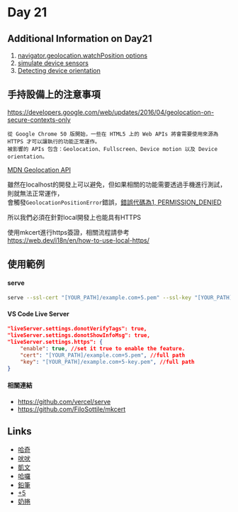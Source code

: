 # Day 21

## Additional Information on Day21

1. [navigator.geolocation.watchPosition options](https://developer.mozilla.org/en-US/docs/Web/API/Geolocation/getCurrentPosition#parameters)
2. [simulate device sensors](https://developer.chrome.com/docs/devtools/device-mode/geolocation/)
4. [Detecting device orientation](https://developer.mozilla.org/en-US/docs/Web/Events/Detecting_device_orientation)


## 手持設備上的注意事項

https://developers.google.com/web/updates/2016/04/geolocation-on-secure-contexts-only

```
從 Google Chrome 50 版開始，一些在 HTML5 上的 Web APIs 將會需要使用來源為 HTTPS 才可以讓執行的功能正常運作。
被影響的 APIs 包含：Geolocation、Fullscreen、Device motion 以及 Device orientation。
```

[MDN Geolocation API](https://developer.mozilla.org/en-US/docs/Web/API/Geolocation_API)

雖然在localhost的開發上可以避免，但如果相關的功能需要透過手機進行測試，則就無法正常運作，<br>
會觸發`GeolocationPositionError`錯誤，[錯誤代碼為1, PERMISSION_DENIED](https://developer.mozilla.org/en-US/docs/Web/API/GeolocationPositionError#properties)

所以我們必須在針對local開發上也能具有HTTPS

使用mkcert進行https簽證，相關流程請參考<br>
https://web.dev/i18n/en/how-to-use-local-https/


## 使用範例

#### serve
```zsh
serve --ssl-cert "[YOUR_PATH]/example.com+5.pem" --ssl-key "[YOUR_PATH]/example.com+5-key.pem"
```

#### VS Code Live Server
```json
"liveServer.settings.donotVerifyTags": true,
"liveServer.settings.donotShowInfoMsg": true,
"liveServer.settings.https": {
    "enable": true, //set it true to enable the feature.
    "cert": "[YOUR_PATH]/example.com+5.pem", //full path
    "key": "[YOUR_PATH]/example.com+5-key.pem", //full path
}
```


#### 相關連結
- https://github.com/vercel/serve
- https://github.com/FiloSottile/mkcert




## Links

- [哈奇](https://rabbittee.github.io/JavaScript30/day21/Husky/)
- [吠吠](https://rabbittee.github.io/JavaScript30/day21/haha/)
- [凱文](https://rabbittee.github.io/JavaScript30/day21/kevin/)
- [哈囉](https://rabbittee.github.io/JavaScript30/day21/kirby/)
- [鉛筆](https://rabbittee.github.io/JavaScript30/day21/pencil/)
- [+5](https://rabbittee.github.io/JavaScript30/day21/plusfive/)
- [奶捲](https://rabbittee.github.io/JavaScript30/day21/recoil/)
